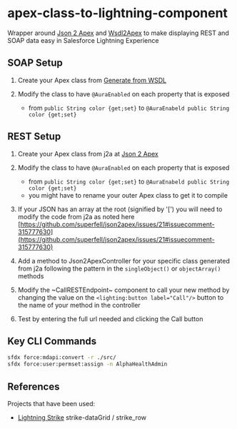 # apex-class-to-lightning-component

Wrapper around [Json 2 Apex](https://json2apex.herokuapp.com) and [Wsdl2Apex](https://github.com/forcedotcom/WSDL2Apex) to make displaying REST and SOAP data easy in Salesforce Lightning Experience

## SOAP Setup

1. Create your Apex class from [Generate from WSDL](https://developer.salesforce.com/docs/atlas.en-us.apexcode.meta/apexcode/apex_callouts_wsdl2apex.htm)

1. Modify the class to have `@AuraEnabled` on each property that is exposed
    * from `public String color {get;set}` to `@AuraEnabeld public String color {get;set}`

## REST Setup

1. Create your Apex class from j2a at [Json 2 Apex](https://json2apex.herokuapp.com)

1. Modify the class to have `@AuraEnabled` on each property that is exposed
    * from `public String color {get;set}` to `@AuraEnabeld public String color {get;set}`
    * you might have to rename your outer Apex class to get it to compile

1. If your JSON has an array at the root (signified by '[') you will need to modify the code from j2a as noted here [https://github.com/superfell/json2apex/issues/21#issuecomment-315777630](https://github.com/superfell/json2apex/issues/21#issuecomment-315777630)

1. Add a method to Json2ApexController for your specific class generated from j2a following the pattern in the `singleObject()` or `objectArray()` methods

1. Modify the ~CallRESTEndpoint~ component to call your new method by changing the value on the `<lighting:button label="Call"/>` button to the name of your method in the controller

1. Test by entering the full url needed and clicking the Call button

## Key CLI Commands

```sh
sfdx force:mdapi:convert -r ./src/
sfdx force:user:permset:assign -n AlphaHealthAdmin
```

## References

Projects that have been used:

* [Lightning Strike](https://github.com/appiphony/Strike-Components) strike-dataGrid / strike_row
